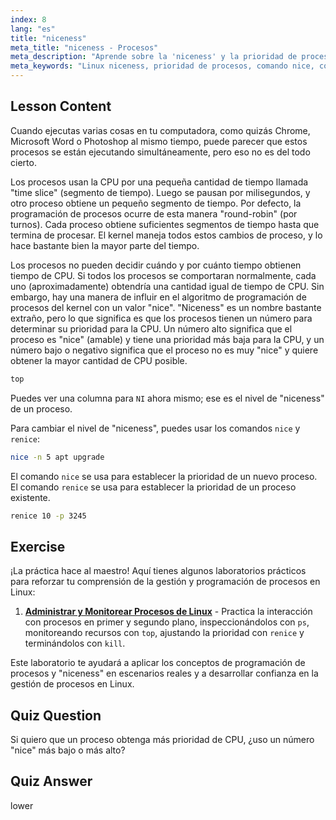 ```yaml
---
index: 8
lang: "es"
title: "niceness"
meta_title: "niceness - Procesos"
meta_description: "Aprende sobre la 'niceness' y la prioridad de procesos en Linux. Comprende los comandos nice y renice para gestionar el tiempo de CPU de los procesos. ¡Mejora el rendimiento del sistema!"
meta_keywords: "Linux niceness, prioridad de procesos, comando nice, comando renice, tutorial de Linux, programación de CPU, Linux para principiantes, guía de Linux"
---
```


## Lesson Content

Cuando ejecutas varias cosas en tu computadora, como quizás Chrome, Microsoft Word o Photoshop al mismo tiempo, puede parecer que estos procesos se están ejecutando simultáneamente, pero eso no es del todo cierto.

Los procesos usan la CPU por una pequeña cantidad de tiempo llamada "time slice" (segmento de tiempo). Luego se pausan por milisegundos, y otro proceso obtiene un pequeño segmento de tiempo. Por defecto, la programación de procesos ocurre de esta manera "round-robin" (por turnos). Cada proceso obtiene suficientes segmentos de tiempo hasta que termina de procesar. El kernel maneja todos estos cambios de proceso, y lo hace bastante bien la mayor parte del tiempo.

Los procesos no pueden decidir cuándo y por cuánto tiempo obtienen tiempo de CPU. Si todos los procesos se comportaran normalmente, cada uno (aproximadamente) obtendría una cantidad igual de tiempo de CPU. Sin embargo, hay una manera de influir en el algoritmo de programación de procesos del kernel con un valor "nice". "Niceness" es un nombre bastante extraño, pero lo que significa es que los procesos tienen un número para determinar su prioridad para la CPU. Un número alto significa que el proceso es "nice" (amable) y tiene una prioridad más baja para la CPU, y un número bajo o negativo significa que el proceso no es muy "nice" y quiere obtener la mayor cantidad de CPU posible.

```bash
top
```

Puedes ver una columna para `NI` ahora mismo; ese es el nivel de "niceness" de un proceso.

Para cambiar el nivel de "niceness", puedes usar los comandos `nice` y `renice`:

```bash
nice -n 5 apt upgrade
```

El comando `nice` se usa para establecer la prioridad de un nuevo proceso. El comando `renice` se usa para establecer la prioridad de un proceso existente.

```bash
renice 10 -p 3245
```

## Exercise

¡La práctica hace al maestro! Aquí tienes algunos laboratorios prácticos para reforzar tu comprensión de la gestión y programación de procesos en Linux:

1. **[Administrar y Monitorear Procesos de Linux](https://labex.io/es/labs/comptia-manage-and-monitor-linux-processes-590864)** - Practica la interacción con procesos en primer y segundo plano, inspeccionándolos con `ps`, monitoreando recursos con `top`, ajustando la prioridad con `renice` y terminándolos con `kill`.

Este laboratorio te ayudará a aplicar los conceptos de programación de procesos y "niceness" en escenarios reales y a desarrollar confianza en la gestión de procesos en Linux.

## Quiz Question

Si quiero que un proceso obtenga más prioridad de CPU, ¿uso un número "nice" más bajo o más alto?

## Quiz Answer

lower
